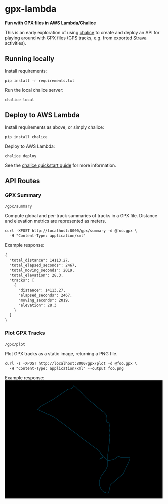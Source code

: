 # gpx-lambda
**Fun with GPX files in AWS Lambda/Chalice**

This is an early exploration of using [chalice](https://github.com/aws/chalice) to create
and deploy an API for playing around with GPX files (GPS tracks, e.g. from exported
[Strava](https://www.strava.com/) activities).

## Running locally

Install requirements:
```$sh
pip install -r requirements.txt
```

Run the local chalice server:
```$sh
chalice local
```

## Deploy to AWS Lambda

Install requirements as above, or simply chalice:
```$sh
pip install chalice
```

Deploy to AWS Lambda:
```$sh
chalice deploy
```

See the [chalice quickstart guide](https://chalice.readthedocs.io/en/latest/quickstart.html)
for more information.

## API Routes

### GPX Summary
`/gpx/summary`

Compute global and per-track summaries of tracks in a GPX file. Distance and elevation
metrics are represented as meters.

```
curl -XPOST http://localhost:8000/gpx/summary -d @foo.gpx \
  -H "Content-Type: application/xml"
```

Example response:
```
{
  "total_distance": 14113.27,
  "total_elapsed_seconds": 2467,
  "total_moving_seconds": 2019,
  "total_elevation": 28.3,
  "tracks": [
    {
      "distance": 14113.27,
      "elapsed_seconds": 2467,
      "moving_seconds": 2019,
      "elevation": 28.3
    }
  ]
}
```

### Plot GPX Tracks
`/gpx/plot`

Plot GPX tracks as a static image, returning a PNG file.
```
curl -s -XPOST http://localhost:8000/gpx/plot -d @foo.gpx \
  -H "Content-Type: application/xml" --output foo.png
```

Example response:
![Example GPX Plot](example-plot.png)

